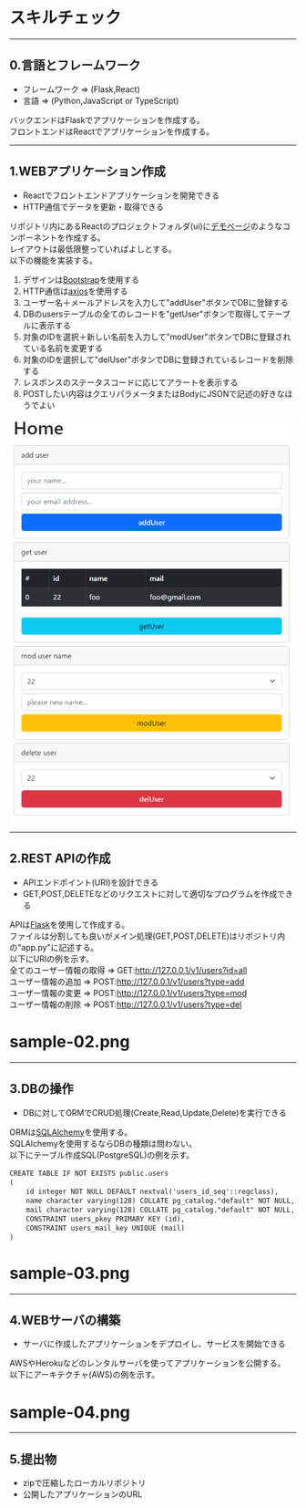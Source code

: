 # スキルチェック

---
## 0.言語とフレームワーク
- フレームワーク => (Flask,React)
- 言語 => (Python,JavaScript or TypeScript)

バックエンドはFlaskでアプリケーションを作成する。<br>
フロントエンドはReactでアプリケーションを作成する。<br>

---
## 1.WEBアプリケーション作成
- Reactでフロントエンドアプリケーションを開発できる
- HTTP通信でデータを更新・取得できる

リポジトリ内にあるReactのプロジェクトフォルダ(ui)に[デモページ](http://52.199.224.236:5001/)のようなコンポーネントを作成する。<br>
レイアウトは最低限整っていればよしとする。<br>
以下の機能を実装する。<br>
1. デザインは[Bootstrap](https://react-bootstrap.github.io/)を使用する
2. HTTP通信は[axios](https://www.npmjs.com/package/axios)を使用する
3. ユーザー名＋メールアドレスを入力して"addUser"ボタンでDBに登録する
4. DBのusersテーブルの全てのレコードを"getUser"ボタンで取得してテーブルに表示する
5. 対象のIDを選択＋新しい名前を入力して"modUser"ボタンでDBに登録されている名前を変更する
6. 対象のIDを選択して"delUser"ボタンでDBに登録されているレコードを削除する
7. レスポンスのステータスコードに応じてアラートを表示する
8. POSTしたい内容はクエリパラメータまたはBodyにJSONで記述の好きなほうでよい

![sample-01](sample-01.png "sample-01")

---
## 2.REST APIの作成
- APIエンドポイント(URI)を設計できる
- GET,POST,DELETEなどのリクエストに対して適切なプログラムを作成できる

APIは[Flask](https://flask.palletsprojects.com/en/2.2.x/)を使用して作成する。<br>
ファイルは分割しても良いがメイン処理(GET,POST,DELETE)はリポジトリ内の"app.py"に記述する。<br>
以下にURIの例を示す。<br>
全てのユーザー情報の取得 => GET:http://127.0.0.1/v1/users?id=all<br>
ユーザー情報の追加 => POST:http://127.0.0.1/v1/users?type=add<br>
ユーザー情報の変更 => POST:http://127.0.0.1/v1/users?type=mod<br>
ユーザー情報の削除 => POST:http://127.0.0.1/v1/users?type=del<br>

# sample-02.png

---
## 3.DBの操作
- DBに対してORMでCRUD処理(Create,Read,Update,Delete)を実行できる

ORMは[SQLAlchemy](https://www.sqlalchemy.org/)を使用する。<br>
SQLAlchemyを使用するならDBの種類は問わない。<br>
以下にテーブル作成SQL(PostgreSQL)の例を示す。<br>
```
CREATE TABLE IF NOT EXISTS public.users
(
    id integer NOT NULL DEFAULT nextval('users_id_seq'::regclass),
    name character varying(128) COLLATE pg_catalog."default" NOT NULL,
    mail character varying(128) COLLATE pg_catalog."default" NOT NULL,
    CONSTRAINT users_pkey PRIMARY KEY (id),
    CONSTRAINT users_mail_key UNIQUE (mail)
)
```

# sample-03.png

---
## 4.WEBサーバの構築
- サーバに作成したアプリケーションをデプロイし、サービスを開始できる

AWSやHerokuなどのレンタルサーバを使ってアプリケーションを公開する。<br>
以下にアーキテクチャ(AWS)の例を示す。<br>

# sample-04.png

---
## 5.提出物
- zipで圧縮したローカルリポジトリ
- 公開したアプリケーションのURL
